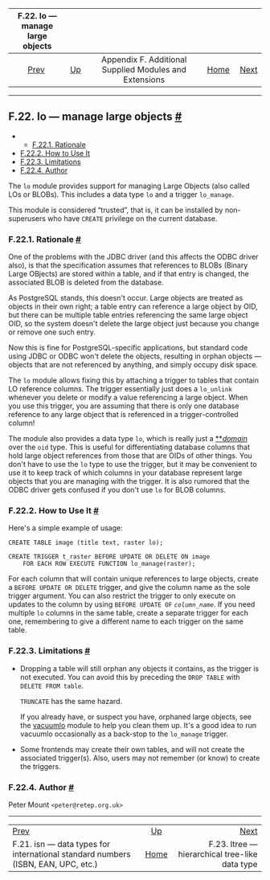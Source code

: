 <!--?xml version="1.0" encoding="UTF-8" standalone="no"?-->

|                                    F.22. lo — manage large objects                                   |                                                                             |                                                        |                                                       |                                                                      |
| :--------------------------------------------------------------------------------------------------: | :-------------------------------------------------------------------------- | :----------------------------------------------------: | ----------------------------------------------------: | -------------------------------------------------------------------: |
| [Prev](isn.html "F.21. isn — data types for international standard numbers (ISBN, EAN, UPC, etc.)")  | [Up](contrib.html "Appendix F. Additional Supplied Modules and Extensions") | Appendix F. Additional Supplied Modules and Extensions | [Home](index.html "PostgreSQL 17devel Documentation") |  [Next](ltree.html "F.23. ltree — hierarchical tree-like data type") |

***

## F.22. lo — manage large objects [#](#LO)

  * *   [F.22.1. Rationale](lo.html#LO-RATIONALE)
* [F.22.2. How to Use It](lo.html#LO-HOW-TO-USE)
* [F.22.3. Limitations](lo.html#LO-LIMITATIONS)
* [F.22.4. Author](lo.html#LO-AUTHOR)

The `lo` module provides support for managing Large Objects (also called LOs or BLOBs). This includes a data type `lo` and a trigger `lo_manage`.

This module is considered “trusted”, that is, it can be installed by non-superusers who have `CREATE` privilege on the current database.

### F.22.1. Rationale [#](#LO-RATIONALE)

One of the problems with the JDBC driver (and this affects the ODBC driver also), is that the specification assumes that references to BLOBs (Binary Large OBjects) are stored within a table, and if that entry is changed, the associated BLOB is deleted from the database.

As PostgreSQL stands, this doesn't occur. Large objects are treated as objects in their own right; a table entry can reference a large object by OID, but there can be multiple table entries referencing the same large object OID, so the system doesn't delete the large object just because you change or remove one such entry.

Now this is fine for PostgreSQL-specific applications, but standard code using JDBC or ODBC won't delete the objects, resulting in orphan objects — objects that are not referenced by anything, and simply occupy disk space.

The `lo` module allows fixing this by attaching a trigger to tables that contain LO reference columns. The trigger essentially just does a `lo_unlink` whenever you delete or modify a value referencing a large object. When you use this trigger, you are assuming that there is only one database reference to any large object that is referenced in a trigger-controlled column!

The module also provides a data type `lo`, which is really just a [**](glossary.html#GLOSSARY-DOMAIN)*[domain](glossary.html#GLOSSARY-DOMAIN "Domain")* over the `oid` type. This is useful for differentiating database columns that hold large object references from those that are OIDs of other things. You don't have to use the `lo` type to use the trigger, but it may be convenient to use it to keep track of which columns in your database represent large objects that you are managing with the trigger. It is also rumored that the ODBC driver gets confused if you don't use `lo` for BLOB columns.

### F.22.2. How to Use It [#](#LO-HOW-TO-USE)

Here's a simple example of usage:

    CREATE TABLE image (title text, raster lo);

    CREATE TRIGGER t_raster BEFORE UPDATE OR DELETE ON image
        FOR EACH ROW EXECUTE FUNCTION lo_manage(raster);

For each column that will contain unique references to large objects, create a `BEFORE UPDATE OR DELETE` trigger, and give the column name as the sole trigger argument. You can also restrict the trigger to only execute on updates to the column by using `BEFORE UPDATE OF` *`column_name`*. If you need multiple `lo` columns in the same table, create a separate trigger for each one, remembering to give a different name to each trigger on the same table.

### F.22.3. Limitations [#](#LO-LIMITATIONS)

* Dropping a table will still orphan any objects it contains, as the trigger is not executed. You can avoid this by preceding the `DROP TABLE` with `DELETE FROM table`.

    `TRUNCATE` has the same hazard.

    If you already have, or suspect you have, orphaned large objects, see the [vacuumlo](vacuumlo.html "vacuumlo") module to help you clean them up. It's a good idea to run vacuumlo occasionally as a back-stop to the `lo_manage` trigger.

* Some frontends may create their own tables, and will not create the associated trigger(s). Also, users may not remember (or know) to create the triggers.

### F.22.4. Author [#](#LO-AUTHOR)

Peter Mount `<peter@retep.org.uk>`

***

|                                                                                                      |                                                                             |                                                                      |
| :--------------------------------------------------------------------------------------------------- | :-------------------------------------------------------------------------: | -------------------------------------------------------------------: |
| [Prev](isn.html "F.21. isn — data types for international standard numbers (ISBN, EAN, UPC, etc.)")  | [Up](contrib.html "Appendix F. Additional Supplied Modules and Extensions") |  [Next](ltree.html "F.23. ltree — hierarchical tree-like data type") |
| F.21. isn — data types for international standard numbers (ISBN, EAN, UPC, etc.)                     |            [Home](index.html "PostgreSQL 17devel Documentation")            |                       F.23. ltree — hierarchical tree-like data type |
